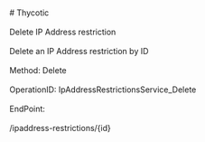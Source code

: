 <br>#     Thycotic</br>
<br>Delete IP Address restriction</br>
<br>Delete an IP Address restriction by ID</br>
<br>Method: Delete</br>
<br>OperationID: IpAddressRestrictionsService_Delete</br>
<br>EndPoint:</br>
<br>/ipaddress-restrictions/{id}</br>
